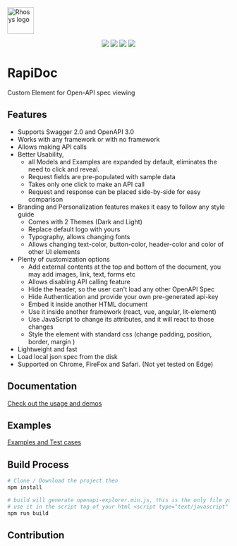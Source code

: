 <img alt="Rhosys logo" src="https://github.com/Rhosys/openapi-explorer/blob/master/logo.png" width="60px" />


<p align="center">
    <img src="https://img.shields.io/badge/license-MIT-blue.svg?style=flat-square"/>
    <img src="https://img.shields.io/github/size/Rhosys/openapi-explorer/dist/openapi-explorer.min.js.svg?colorB=blue&label=minified&style=flat-square">
    <img src="https://img.shields.io/github/size/Rhosys/openapi-explorer/dist/openapi-explorer.min.js.gz.svg?colorB=blue&label=zip&style=flat-square">
    <a href="https://www.webcomponents.org/element/openapi-explorer" alt="published on webcomponents.org">
        <img src="https://img.shields.io/badge/webcomponents.org-openapi-explorer-blue.svg?style=social"/>
    </a>
</p>        

# RapiDoc
Custom Element for Open-API spec viewing

## Features
- Supports Swagger 2.0 and OpenAPI 3.0 
- Works with any framework or with no framework
- Allows making API calls
- Better Usability, 
  - all Models and Examples are expanded by default, eliminates the need to click and reveal.
  - Request fields are pre-populated with sample data
  - Takes only one click to make an API call
  - Request and response can be placed side-by-side for easy comparison
- Branding and Personalization features makes it easy to follow any style guide
  - Comes with 2 Themes (Dark and Light)
  - Replace default logo with yours
  - Typography, allows changing fonts
  - Allows changing text-color, button-color, header-color and color of other UI elements
- Plenty of customization options 
  - Add external contents at the top and bottom of the document,  you may add images, link, text, forms etc
  - Allows disabling API calling feature
  - Hide the header, so the user can't load any other OpenAPI Spec
  - Hide Authentication and provide your own pre-generated api-key 
  - Embed it inside another HTML document
  - Use it inside another framework (react, vue, angular, lit-element)
  - Use JavaScript to change its attributes, and it will react to those changes
  - Style the element with standard css (change padding, position, border, margin )
- Lightweight and fast
- Load local json spec from the disk
- Supported on Chrome, FireFox and Safari. (Not yet tested on Edge)


## Documentation
[Check out the usage and demos](https://rhosys.github.io/openapi-explorer/)

## Examples
[Examples and Test cases](https://rhosys.github.io/openapi-explorer/list.html)


## Build Process
```bash
# Clone / Download the project then
npm install

# build will generate openapi-explorer.min.js, this is the only file you will need.
# use it in the script tag of your html <script type="text/javascript" src="openapi-explorer.min.js"></script></body>
npm run build 
```

## Contribution
